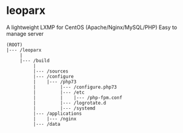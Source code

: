 # leoparx
A lightweight LXMP for CentOS (Apache/Nginx/MySQL/PHP)
Easy to manage server
```
(ROOT)
|--- /leoparx
     |
     |--- /build
          |
          |--- /sources
          |--- /configure
          |    |--- /php73
          |         |--- /configure.php73
          |         |--- /etc
          |         |    |--- /php-fpm.conf
          |         |--- /logrotate.d
          |         |--- /systemd
          |--- /applications
          |    |--- /nginx
          |--- /data
```